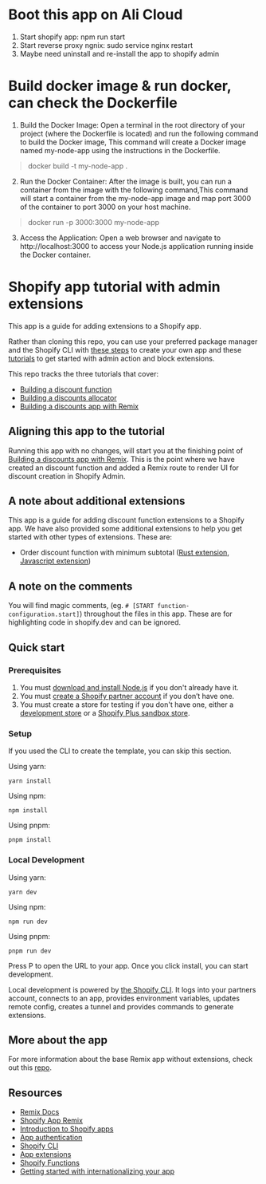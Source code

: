 # Boot this app on Ali Cloud
1. Start shopify app: npm run start
2. Start reverse proxy ngnix: sudo service nginx restart
3. Maybe need uninstall and re-install the app to shopify admin

# Build docker image & run docker, can check the Dockerfile
1. Build the Docker Image: Open a terminal in the root directory of your project (where the Dockerfile is located) and run the following command to build the Docker image, This command will create a Docker image named my-node-app using the instructions in the Dockerfile.
> docker build -t my-node-app .


2. Run the Docker Container: After the image is built, you can run a container from the image with the following command,This command will start a container from the my-node-app image and map port 3000 of the container to port 3000 on your host machine.
> docker run -p 3000:3000 my-node-app

3. Access the Application: Open a web browser and navigate to http://localhost:3000 to access your Node.js application running inside the Docker container.

# Shopify app tutorial with admin extensions

This app is a guide for adding extensions to a Shopify app.

Rather than cloning this repo, you can use your preferred package manager and the Shopify CLI with [these steps](https://shopify.dev/docs/apps/getting-started/create) to create your own app and these [tutorials](https://shopify.dev/docs/apps/admin/admin-actions-and-blocks) to get started with admin action and block extensions.

This repo tracks the three tutorials that cover:

- [Building a discount function](https://shopify.dev/docs/apps/build/discounts/build-discount-function)
- [Building a discounts allocator](https://shopify.dev/docs/apps/build/discounts/build-discounts-allocator)
- [Building a discounts app with Remix](https://shopify.dev/docs/apps/build/discounts/build-ui-remix)

## Aligning this app to the tutorial

Running this app with no changes, will start you at the finishing point of [Building a discounts app with Remix](https://shopify.dev/docs/apps/build/discounts/build-ui-remix). This is the point where we have created an discount function and added a Remix route to render UI for discount creation in Shopify Admin.

## A note about additional extensions

This app is a guide for adding discount function extensions to a Shopify app. We have also provided some additional extensions to help you get started with other types of extensions. These are:

- Order discount function with minimum subtotal ([Rust extension](extensions/order-discount-rust/README.md), [Javascript extension](extensions/order-discount/README.md))

## A note on the comments

You will find magic comments, (eg. `# [START function-configuration.start]`) throughout the files in this app. These are for highlighting code in shopify.dev and can be ignored.

## Quick start

### Prerequisites

1. You must [download and install Node.js](https://nodejs.org/en/download/) if you don't already have it.
2. You must [create a Shopify partner account](https://partners.shopify.com/signup) if you don’t have one.
3. You must create a store for testing if you don't have one, either a [development store](https://help.shopify.com/en/partners/dashboard/development-stores#create-a-development-store) or a [Shopify Plus sandbox store](https://help.shopify.com/en/partners/dashboard/managing-stores/plus-sandbox-store).

### Setup

If you used the CLI to create the template, you can skip this section.

Using yarn:

```shell
yarn install
```

Using npm:

```shell
npm install
```

Using pnpm:

```shell
pnpm install
```

### Local Development

Using yarn:

```shell
yarn dev
```

Using npm:

```shell
npm run dev
```

Using pnpm:

```shell
pnpm run dev
```

Press P to open the URL to your app. Once you click install, you can start development.

Local development is powered by [the Shopify CLI](https://shopify.dev/docs/apps/tools/cli). It logs into your partners account, connects to an app, provides environment variables, updates remote config, creates a tunnel and provides commands to generate extensions.

## More about the app

For more information about the base Remix app without extensions, check out this [repo](https://github.com/Shopify/shopify-app-template-remix).

## Resources

- [Remix Docs](https://remix.run/docs/en/v1)
- [Shopify App Remix](https://shopify.dev/docs/api/shopify-app-remix)
- [Introduction to Shopify apps](https://shopify.dev/docs/apps/getting-started)
- [App authentication](https://shopify.dev/docs/apps/auth)
- [Shopify CLI](https://shopify.dev/docs/apps/tools/cli)
- [App extensions](https://shopify.dev/docs/apps/app-extensions/list)
- [Shopify Functions](https://shopify.dev/docs/api/functions)
- [Getting started with internationalizing your app](https://shopify.dev/docs/apps/best-practices/internationalization/getting-started)
